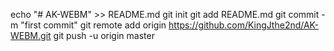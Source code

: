 echo "# AK-WEBM" >> README.md
git init
git add README.md
git commit -m "first commit"
git remote add origin https://github.com/KingJthe2nd/AK-WEBM.git
git push -u origin master
